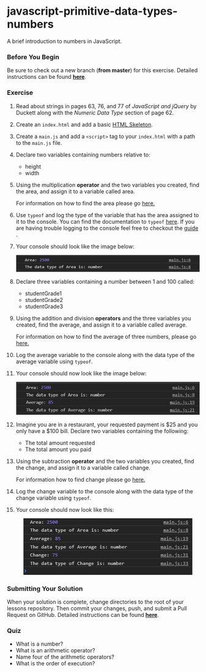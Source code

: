 # javascript-primitive-data-types-numbers

A brief introduction to  numbers in JavaScript.

### Before You Begin

Be sure to check out a new branch (**from master**) for this exercise. Detailed instructions can be found [**here**](../../guides/before-each-exercise.md).

### Exercise

1. Read about strings in pages 63, 76, and 77 of _JavaScript and jQuery_ by Duckett along with the _Numeric Data Type_ section of page 62.

1. Create an `index.html` and add a basic [HTML Skeleton](../html-skeleton/README.md).

1. Create a `main.js` and add a `<script>` tag to your `index.html` with a path to the `main.js` file.

1. Declare two variables containing numbers relative to:
    - height
    - width

1. Using the multiplication **operator** and the two variables you created, find the area, and assign it to a variable called area.

      For information on how to find the area please go [here.](https://www.mathsisfun.com/geometry/area.html)

1. Use `typeof` and log the type of the variable that has the area assigned to it to the console. You can find the documentation to `typeof` [here](https://developer.mozilla.org/en-US/docs/Web/JavaScript/Reference/Operators/typeof). If you are having trouble logging to the console feel free to checkout the [guide](../guides/logging-to-the-console.md) .

1. Your console should look like the image below:
    <p align="center">
      <img src="images/pdt-numbers-1.JPG" alt="js-pdt-numbers">
    </p>

1. Declare three variables containing a number between 1 and 100 called:
    - studentGrade1
    - studentGrade2
    - studentGrade3

1. Using the addition and division **operators** and the three variables you created, find the average, and assign it to a variable called average.


    For information on how to find the average of three numbers, please go [here.](https://www.mathsisfun.com/mean.html)

1.  Log the average variable to the console along with the data type of the average variable using `typeof`.

1. Your console should now look like the image below:
    <p align="center">
      <img src="images/pdt-numbers-2.JPG" alt="js-pdt-numbers">
    </p>

1. Imagine you are in a restaurant, your requested payment is $25 and you only have a $100 bill.  Declare two variables containing the following:
    - The total amount requested
    - The total amount you paid

1. Using the subtraction **operator** and the two variables you created, find the change, and assign it to a variable called change.

    For information how to find change please go [here.](https://www.ducksters.com/money/making_change.php)

1.  Log the change variable to the console along with the data type of the change variable using `typeof`.


1. Your console should now look like this:
    <p align="center">
      <img src="images/primitive-data-types-number-solution.JPG" alt="js-pdt-strings">
    </p>


### Submitting Your Solution

When your solution is complete, change directories to the root of your lessons repository. Then commit your changes, push, and submit a Pull Request on GitHub. Detailed instructions can be found [**here**](../../guides/after-each-exercise.md).

### Quiz

- What is a number?
- What is an arithmetic operator?
- Name four of the arithmetic operators?
- What is the order of execution?
